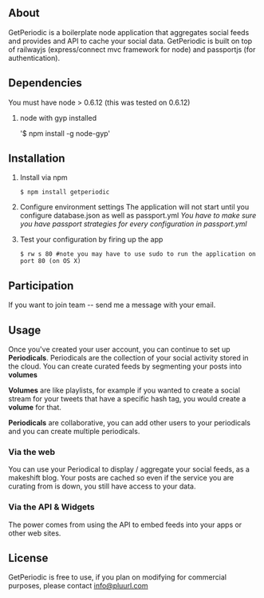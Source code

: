 ## About 

GetPeriodic is a boilerplate node application that aggregates social feeds and provides and API to cache your social data. GetPeriodic is built on top of railwayjs (express/connect mvc framework for node) and passportjs (for authentication).

## Dependencies

You must have node > 0.6.12 (this was tested on 0.6.12)

1. node with gyp installed

	'$ npm install -g node-gyp'

## Installation

1. Install via npm

    `$ npm install getperiodic`
    
2. Configure environment settings
The application will not start until you configure database.json as well as passport.yml 
*You have to make sure you have passport strategies for every configuration in passport.yml*

3. Test your configuration  by firing up the app

    `$ rw s 80 #note you may have to use sudo to run the application on port 80 (on OS X)`
    
## Participation

If you want to join team -- send me a message with your email.

## Usage

Once you've created your user account, you can continue to set up **Periodicals**. Periodicals are the collection of your social activity stored in the cloud. You can create curated feeds by segmenting your posts into **volumes**

**Volumes** are like playlists, for example if you wanted to create a social stream for your tweets that have a specific hash tag, you would create a **volume** for that.

**Periodicals** are collaborative, you can add other users to your periodicals and you can create multiple periodicals.

### **Via the web**

You can use your Periodical to display / aggregate your social feeds, as a makeshift blog. Your posts are cached so even if the service you are curating from is down, you still have access to your data.

### **Via the API & Widgets**

The power comes from using the API to embed feeds into your apps or other web sites.

## License

GetPeriodic is free to use, if you plan on modifying for commercial purposes, please contact info@pluurl.com